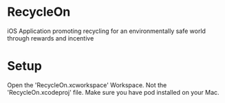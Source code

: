# RecycleOn
iOS Application promoting recycling for an environmentally safe world through rewards and incentive

# Setup
Open the 'RecycleOn.xcworkspace' Workspace. Not the 'RecycleOn.xcodeproj' file. 
Make sure you have pod installed on your Mac.
